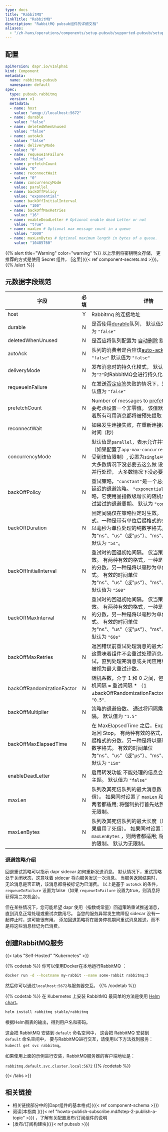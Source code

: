 ```yaml
---
type: docs
title: "RabbitMQ"
linkTitle: "RabbitMQ"
description: "RabbitMQ pubsub组件的详细文档"
aliases:
  - "/zh-hans/operations/components/setup-pubsub/supported-pubsub/setup-rabbitmq/"
---
```


## 配置

```yaml
apiVersion: dapr.io/v1alpha1
kind: Component
metadata:
  name: rabbitmq-pubsub
  namespace: default
spec:
  type: pubsub.rabbitmq
  version: v1
  metadata:
  - name: host
    value: "amqp://localhost:5672"
  - name: durable
    value: "false"
  - name: deletedWhenUnused
    value: "false"
  - name: autoAck
    value: "false"
  - name: deliveryMode
    value: "0"
  - name: requeueInFailure
    value: "false"
  - name: prefetchCount
    value: "0"
  - name: reconnectWait
    value: "0"
  - name: concurrencyMode
    value: parallel
  - name: backOffPolicy
    value: "exponential"
  - name: backOffInitialInterval
    value: "100"
  - name: backOffMaxRetries
    value: "16"
  - name: enableDeadLetter # Optional enable dead Letter or not
    value: "true"
  - name: maxLen # Optional max message count in a queue
    value: "3000"
  - name: maxLenBytes # Optional maximum length in bytes of a queue.
    value: "10485760"
```
{{% alert title="Warning" color="warning" %}}
以上示例将密钥明文存储， 更推荐的方式是使用 Secret 组件， [这里]({{< ref component-secrets.md >}})。
{{% /alert %}}

## 元数据字段规范

| 字段                         | 必填 | 详情                                                                                                                                                  | 示例                                |
| -------------------------- |:--:| --------------------------------------------------------------------------------------------------------------------------------------------------- | --------------------------------- |
| host                       | Y  | Rabbitmq 的连接地址                                                                                                                                      | `amqp://user:pass@localhost:5672` |
| durable                    | N  | 是否使用[durable](https://www.rabbitmq.com/queues.html#durability)队列， 默认值为 `"false"` 默认值为 `"false"`                                                     | `"true"`, `"false"`               |
| deletedWhenUnused          | N  | 是否应将队列配置为 [自动删除](https://www.rabbitmq.com/queues.html) 默认值为 `"true"`                                                                                | `"true"`, `"false"`               |
| autoAck                    | N  | 队列的消费者是否应该[auto-ack](https://www.rabbitmq.com/confirms.html)消息 默认值为 `"false"` 默认值为 `"false"`                                                        | `"true"`, `"false"`               |
| deliveryMode               | N  | 发布消息时的持久化模式， 默认值为 `"0"`. 值为`"2"`时RabbitMQ会进行持久化，其他值反之                                                                                               | `"0"`, `"2"`                      |
| requeueInFailure           | N  | 在发送[否定应答](https://www.rabbitmq.com/nack.html)失败的情况下，是否进行重排。 默认值为 `"false"`                                                                          | `"true"`, `"false"`               |
| prefetchCount              | N  | Number of messages to [prefetch](https://www.rabbitmq.com/consumer-prefetch.html). 生产环境中需要考虑设置一个非零值。 该值默认为`"0"`，这意味着所有可用消息都将被预先提取                   | `"2"`                             |
| reconnectWait              | N  | 如果发生连接失败，在重新连接之前需要等待多长时间（秒）                                                                                                                         | `"0"`                             |
| concurrencyMode            | N  | 默认值是`parallel`，表示允许并行处理多个消息（如果配置了`app-max-concurrency`，最大并行数会受到该值限制）, 设置为`single`可禁用并行处理， 大多数情况下没必要去这么做 设置为`single`可禁用并行处理， 大多数情况下没必要去这么做           | `parallel`, `single`              |
| backOffPolicy              | N  | 重试策略，`"constant"`是一个总是返回相同的退避延迟的退避策略。 `"exponential"` 是一种退避策略，它使用呈指数级增长的随机化函数增加每次重试尝试的退避周期。 默认为 `"constant"`。                                       | `constant`、`exponential`          |
| backOffDuration            | N  | 固定间隔仅在策略恒定时生效。 有两种有效的格式，一种是带有单位后缀格式的分数，另一种是将以毫秒为单位处理的纯数字格式。 有效的时间单位为"ns"、"us"（或"μs"）、"ms"、"s"、"m"、"h"。 默认为 `"5s"`。                                  | `"5s"`、`"5000"`                   |
| backOffInitialInterval     | N  | 重试时的回退初始间隔。 仅当策略是指数型时才生效。 有两种有效的格式，一种是带有单位后缀格式的分数，另一种是将以毫秒为单位处理的纯数字格式。 有效的时间单位为"ns"、"us"（或"μs"）、"ms"、"s"、"m"、"h"。 默认值为 `"500"`                      | `"50"`                            |
| backOffMaxInterval         | N  | 重试时的回退初始间隔。 仅当策略是指数型时才生效。 有两种有效的格式，一种是带有单位后缀格式的分数，另一种是将以毫秒为单位处理的纯数字格式。 有效的时间单位为"ns"、"us"（或"μs"）、"ms"、"s"、"m"、"h"。 默认为 `"60s"`                       | `"60000"`                         |
| backOffMaxRetries          | N  | 返回错误前重试处理消息的最大次数。 默认为 `"0"` 这意味着组件不会重试处理消息。 `"-1"` 将无限期重试，直到处理完消息或关闭应用程序。 任何正数都被视为最大重试计数。                                                           | `"3"`                             |
| backOffRandomizationFactor | N  | 随机系数，介于 1 和 0 之间，包括 0 但不是 1。 随机间隔 = 重试间隔 * （1 ±backOffRandomizationFactor）。 默认值为 `"0.5"`.                                                           | `"0.5"`                           |
| backOffMultiplier          | N  | 策略的退避倍数。 通过将间隔乘以倍数来递增间隔。 默认值为 `"1.5"`                                                                                                               | `"1.5"`                           |
| backOffMaxElapsedTime      | N  | 在 MaxElapsedTime 之后，ExponentialBackOff 返回 Stop。 有两种有效的格式，一种是带有单位后缀格式的分数，另一种是将以毫秒为单位处理的纯数字格式。 有效的时间单位为"ns"、"us"（或"μs"）、"ms"、"s"、"m"、"h"。 默认为 `"15m"` | `"15m"`                           |
| enableDeadLetter           | N  | 启用转发功能 不能处理的信息会被转发到一个死信主题。 默认值为 `"false"`                                                                                                           | `"true"`, `"false"`               |
| maxLen                     | N  | 队列及其死信队列的最大消息数（如果启用了死信）。 如果同时设置了 `maxLen` 和 `maxLenBytes` ，则两者都适用; 将强制执行首先达到的限制。  默认为无限制。                                                           | `"1000"`                          |
| maxLenBytes                | N  | 队列及其死信队列的最大长度（以字节为单位）（如果启用了死信）。 如果同时设置了 `maxLen` 和 `maxLenBytes` ，则两者都适用; 将强制执行首先达到的限制。  默认为无限制。                                                    | `"1048576"`                       |


### 退避策略介绍
回退重试策略可以指示 dapr sidecar 如何重新发送消息。 默认情况下，重试策略处于关闭状态，这意味着 sidecar 将向服务发送一次消息。 当服务返回结果时，无论消息是否正确，该消息都将被标记为已消费。 以上是基于 `autoAck` 的条件， `requeueInFailure` 设置为false（如果 `requeueInFailure` 设置为true，则消息将获得第二次机会）。

但在某些情况下，您可能希望 dapr 使用（指数或常量）回退策略重试推送消息，直到消息正常处理或重试次数用尽。 当您的服务异常发生故障但 sidecar 没有一起停止时，这可能很有用。 添加回退策略将在服务停机期间重试消息推送，而不是将这些消息标记为已消费。


## 创建RabbitMQ服务

{{< tabs "Self-Hosted" "Kubernetes" >}}

{{% codetab %}}
你可以使用Docker在本地运行RabbitMQ ：

```bash
docker run -d --hostname my-rabbit --name some-rabbit rabbitmq:3
```

然后你可以通过`localhost:5672`与服务器交互。
{{% /codetab %}}

{{% codetab %}}
在 Kubernetes 上安装 RabbitMQ 最简单的方法是使用 [Helm chart](https://github.com/helm/charts/tree/master/stable/rabbitmq)。

```bash
helm install rabbitmq stable/rabbitmq
```

根据Helm图表的输出，得到用户名和密码。

这会把 RabbitMQ 安装到 `default` 命名空间中， 这会把 RabbitMQ 安装到 `default` 命名空间中， 要与RabbitMQ进行交互，请使用以下方法找到服务：`kubectl get svc rabbitmq`。

如果使用上面的示例进行安装，RabbitMQ服务器的客户端地址是：

`rabbitmq.default.svc.cluster.local:5672`
{{% /codetab %}}

{{< /tabs >}}


## 相关链接
- 相关链接部分中的[Dapr组件的基本格式]({{< ref component-schema >}})
- 阅读[本指南 ]({{< ref "howto-publish-subscribe.md#step-2-publish-a-topic" >}}) ，了解有关配置发布/订阅组件的说明
- [发布/订阅构建块]({{< ref pubsub >}})
